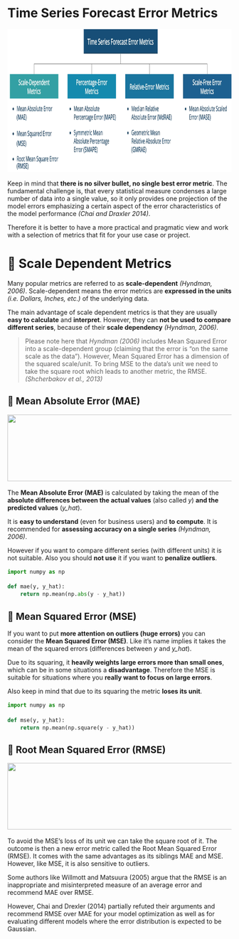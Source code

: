# Time Series Forecast Error Metrics

<img src="https://github.com/ElizaLo/Data-Science/blob/master/Statistics/img/Overview%20Time%20Series_Forecast_Error_Metrics.png" width="971" height="322"/>

Keep in mind that **there is no silver bullet, no single best error metric**. The fundamental challenge is, that every statistical measure condenses a large number of data into a single value, so it only provides one projection of the model errors emphasizing a certain aspect of the error characteristics of the model performance _(Chai and Draxler 2014)_.

Therefore it is better to have a more practical and pragmatic view and work with a selection of metrics that fit for your use case or project.

# 💠 Scale Dependent Metrics

Many popular metrics are referred to as **scale-dependent** _(Hyndman, 2006)_. Scale-dependent means the error metrics are **expressed in the units** _(i.e. Dollars, Inches, etc.)_ of the underlying data.

The main advantage of scale dependent metrics is that they are usually **easy to calculate** and **interpret**. However, they can **not be used to compare different series**, because of their **scale dependency** _(Hyndman, 2006)_.

> Please note here that _Hyndman (2006)_ includes Mean Squared Error into a scale-dependent group (claiming that the error is “on the same scale as the data”). However, Mean Squared Error has a dimension of the squared scale/unit. To bring MSE to the data’s unit we need to take the square root which leads to another metric, the RMSE. _(Shcherbakov et al., 2013)_

## 🔹 Mean Absolute Error (MAE)

<img src="" width="1050" height="150"/>

The **Mean Absolute Error (MAE)** is calculated by taking the mean of the **absolute differences between the actual values** (also called _y_) **and the predicted values** (_y_hat_).

It is **easy to understand** (even for business users) and **to compute**. It is recommended for **assessing accuracy on a single series** _(Hyndman, 2006)_. 

However if you want to compare different series (with different units) it is not suitable. Also you should **not use** it if you want to **penalize outliers**.

```python
import numpy as np

def mae(y, y_hat):
    return np.mean(np.abs(y - y_hat))
```

## 🔹 Mean Squared Error (MSE)

If you want to put **more attention on outliers (huge errors)** you can consider the **Mean Squared Error (MSE)**. Like it’s name implies it takes the mean of the squared errors (differences between _y_ and _y_hat_). 

Due to its squaring, it **heavily weights large errors more than small ones**, which can be in some situations a **disadvantage**. Therefore the MSE is suitable for situations where you **really want to focus on large errors**. 

Also keep in mind that due to its squaring the metric **loses its unit**.

```python
import numpy as np

def mse(y, y_hat):
    return np.mean(np.square(y - y_hat))
```

## 🔹 Root Mean Squared Error (RMSE)

<img src="" width="1050" height="150"/>

To avoid the MSE’s loss of its unit we can take the square root of it. The outcome is then a new error metric called the Root Mean Squared Error (RMSE).
It comes with the same advantages as its siblings MAE and MSE. However, like MSE, it is also sensitive to outliers.

Some authors like Willmott and Matsuura (2005) argue that the RMSE is an inappropriate and misinterpreted measure of an average error and recommend MAE over RMSE.

However, Chai and Drexler (2014) partially refuted their arguments and recommend RMSE over MAE for your model optimization as well as for evaluating different models where the error distribution is expected to be Gaussian.

